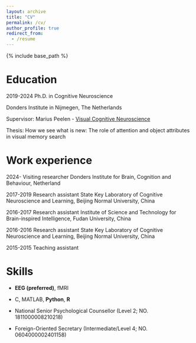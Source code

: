 ```yaml
---
layout: archive
title: "CV"
permalink: /cv/
author_profile: true
redirect_from:
  - /resume
---
```


{% include base_path %}

Education
======
2019-2024	Ph.D. in Cognitive Neuroscience

Donders Institute in Nijmegen, The Netherlands

Supervisor: Marius Peelen - [Visual Cognitive Neuroscience](https://www.ru.nl/en/departments/donders-centre-for-cognition/visual-cognitive-neuroscience)

Thesis: How we see what is new: The role of attention and object attributes in visual memory search


Work experience
======
2024-	Visiting researcher
	Donders Institute for Brain, Cognition and Behaviour, Netherland
 
2017-2019	Research assistant
	State Key Laboratory of Cognitive Neuroscience and Learning, Beijing Normal University, China
 
2016-2017	Research assistant
	Institute of Science and Technology for Brain-inspired Intelligence, Fudan University, China
 
2016-2016	Research assistant 
	State Key Laboratory of Cognitive Neuroscience and Learning, Beijing Normal University, China
 
2015-2015	Teaching assistant

  
Skills
======
* **EEG (preferred)**, fMRI
* C, MATLAB, **Python**, **R**

* National Senior Psychological Counsellor (Level 2; NO. 1811000008210218)
*	Foreign-Oriented Secretary (Intermediate/Level 4; NO. 0604000002401158)
